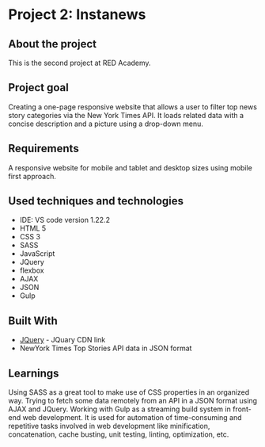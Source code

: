 # Project 2: Instanews

## About the project

This is the second project at RED Academy.

## Project goal

Creating a one-page responsive website that allows a user to filter top news story categories via the New York Times API. It loads related data with a concise description and a picture using a drop-down menu.

## Requirements

A responsive website for mobile and tablet and desktop sizes using mobile first approach.

## Used techniques and technologies

* IDE: VS code version 1.22.2
* HTML 5
* CSS 3
* SASS
* JavaScript
* JQuery
* flexbox
* AJAX
* JSON
* Gulp

## Built With

* [JQuery](https://ajax.googleapis.com/ajax/libs/jquery/3.3.1/jquery.min.js) - JQuary CDN link
* NewYork Times Top Stories API data in JSON format

## Learnings

Using SASS as a great tool to make use of CSS properties in an organized way.
Trying to fetch some data remotely from an API in a JSON format using AJAX and JQuery.
Working with Gulp as a streaming build system in front-end web development. It is used for automation of time-consuming and repetitive tasks involved in web development like minification, concatenation, cache busting, unit testing, linting, optimization, etc.
